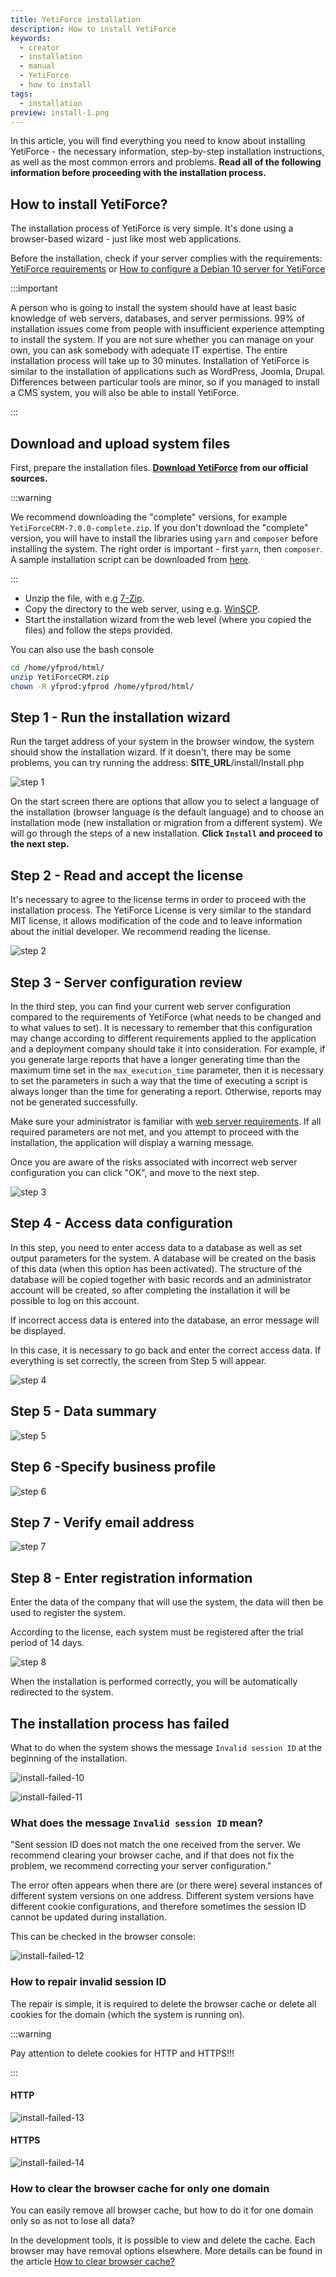 ```yaml
---
title: YetiForce installation
description: How to install YetiForce
keywords:
  - creator
  - installation
  - manual
  - YetiForce
  - how to install
tags:
  - installation
preview: install-1.png
---
```


In this article, you will find everything you need to know about installing YetiForce - the necessary information, step-by-step installation instructions, as well as the most common errors and problems. **Read all of the following information before proceeding with the installation process.**

## How to install YetiForce?

The installation process of YetiForce is very simple. It's done using a browser-based wizard - just like most web applications.

Before the installation, check if your server complies with the requirements: [YetiForce requirements](requirements) or [How to configure a Debian 10 server for YetiForce](/developer-guides/environments/debian-10)

:::important

A person who is going to install the system should have at least basic knowledge of web servers, databases, and server permissions. 99% of installation issues come from people with insufficient experience attempting to install the system. If you are not sure whether you can manage on your own, you can ask somebody with adequate IT expertise. The entire installation process will take up to 30 minutes. Installation of YetiForce is similar to the installation of applications such as WordPress, Joomla, Drupal. Differences between particular tools are minor, so if you managed to install a CMS system, you will also be able to install YetiForce.

:::

## Download and upload system files

First, prepare the installation files. **[Download YetiForce](download) from our official sources.**

:::warning

We recommend downloading the "complete" versions, for example `YetiForceCRM-7.0.0-complete.zip`. If you don't download the "complete" version, you will have to install the libraries using `yarn` and `composer` before installing the system.
The right order is important - first `yarn`, then `composer`.
A sample installation script can be downloaded from [here](https://github.com/YetiForceCompany/YetiForceCRM/blob/developer/tests/setup/dependency.sh).

:::

- Unzip the file, with e.g [7-Zip](http://7-zip.org/).
- Copy the directory to the web server, using e.g. [WinSCP](https://winscp.net/).
- Start the installation wizard from the web level (where you copied the files) and follow the steps provided.

You can also use the bash console

```bash
cd /home/yfprod/html/
unzip YetiForceCRM.zip
chown -R yfprod:yfprod /home/yfprod/html/
```

## Step 1 - Run the installation wizard

Run the target address of your system in the browser window, the system should show the installation wizard. If it doesn't, there may be some problems, you can try running the address: **SITE_URL**/install/Install.php

![step 1](install-1.png)

On the start screen there are options that allow you to select a language of the installation (browser language is the default language) and to choose an installation mode (new installation or migration from a different system). We will go through the steps of a new installation. **Click `Install` and proceed to the next step.**

## Step 2 - Read and accept the license

It's necessary to agree to the license terms in order to proceed with the installation process. The YetiForce License is very similar to the standard MIT license, it allows modification of the code and to leave information about the initial developer. We recommend reading the license.

![step 2](install-2.png)

## Step 3 - Server configuration review

In the third step, you can find your current web server configuration compared to the requirements of YetiForce (what needs to be changed and to what values to set). It is necessary to remember that this configuration may change according to different requirements applied to the application and a deployment company should take it into consideration. For example, if you generate large reports that have a longer generating time than the maximum time set in the `max_execution_time` parameter, then it is necessary to set the parameters in such a way that the time of executing a script is always longer than the time for generating a report. Otherwise, reports may not be generated successfully.

Make sure your administrator is familiar with [web server requirements](/introduction/requirements/). If all required parameters are not met, and you attempt to proceed with the installation, the application will display a warning message.

Once you are aware of the risks associated with incorrect web server configuration you can click "OK", and move to the next step.

![step 3](install-3.png)

## Step 4 - Access data configuration

In this step, you need to enter access data to a database as well as set output parameters for the system. A database will be created on the basis of this data (when this option has been activated). The structure of the database will be copied together with basic records and an administrator account will be created, so after completing the installation it will be possible to log on this account.

If incorrect access data is entered into the database, an error message will be displayed.

In this case, it is necessary to go back and enter the correct access data. If everything is set correctly, the screen from Step 5 will appear.

![step 4](install-4.png)

## Step 5 - Data summary

![step 5](install-5.png)

## Step 6 -Specify business profile

![step 6](install-6.png)

## Step 7 - Verify email address

![step 7](install-7.png)

## Step 8 - Enter registration information

Enter the data of the company that will use the system, the data will then be used to register the system.

According to the license, each system must be registered after the trial period of 14 days.

![step 8](install-8.png)

When the installation is performed correctly, you will be automatically redirected to the system.

## The installation process has failed

What to do when the system shows the message `Invalid session ID` at the beginning of the installation.

![install-failed-10](install-10.png)

![install-failed-11](install-11.png)

### What does the message `Invalid session ID` mean?

"Sent session ID does not match the one received from the server. We recommend clearing your browser cache, and if that does not fix the problem, we recommend correcting your server configuration."

The error often appears when there are (or there were) several instances of different system versions on one address. Different system versions have different cookie configurations, and therefore sometimes the session ID cannot be updated during installation.

This can be checked in the browser console:

![install-failed-12](install-12.png)

### How to repair invalid session ID

The repair is simple, it is required to delete the browser cache or delete all cookies for the domain (which the system is running on).

:::warning

Pay attention to delete cookies for HTTP and HTTPS!!!

:::

#### HTTP

![install-failed-13](install-13.png)

#### HTTPS

![install-failed-14](install-14.png)

### How to clear the browser cache for only one domain

You can easily remove all browser cache, but how to do it for one domain only so as not to lose all data?

In the development tools, it is possible to view and delete the cache. Each browser may have removal options elsewhere. More details can be found in the article [How to clear browser cache?](/administrator-guides/faq/how-to-clear-browser-cache/)